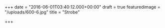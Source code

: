 +++
date = "2016-06-01T03:40:12.000+00:00"
draft = true
featuredimage = "/uploads/600-6.jpg"
title = "Strobe"

+++
